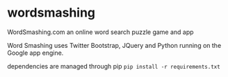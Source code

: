 wordsmashing
============

WordSmashing.com an online word search puzzle game and app

Word Smashing uses Twitter Bootstrap, JQuery and Python running on the Google app engine.

dependencies are managed through pip     ```pip install -r requirements.txt```


